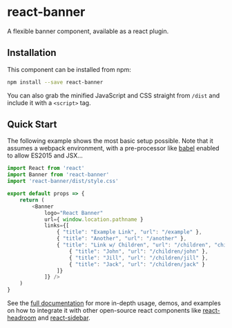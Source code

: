 # react-banner

A flexible banner component, available as a react plugin.


## Installation

This component can be installed from npm:

```bash
npm install --save react-banner
```

You can also grab the minified JavaScript and CSS straight from `/dist` and include it with a `<script>` tag.


## Quick Start

The following example shows the most basic setup possible. Note that it assumes a webpack environment, with a pre-processor like [babel][1] enabled to allow ES2015 and JSX...

```javascript
import React from 'react'
import Banner from 'react-banner'
import 'react-banner/dist/style.css'

export default props => {
    return (
        <Banner
            logo="React Banner"
            url={ window.location.pathname }
            links={[
                { "title": "Example Link", "url": "/example" },
                { "title": "Another", "url": "/another" },
                { "title": "Link w/ Children", "url": "/children", "children": [
                    { "title": "John", "url": "/children/john" },
                    { "title": "Jill", "url": "/children/jill" },
                    { "title": "Jack", "url": "/children/jack" }
                ]}
            ]} />
    )
}
```

See the [full documentation][2] for more in-depth usage, demos, and examples on how to integrate it with other open-source react components like [react-headroom][3] and [react-sidebar][4].


[1]: https://babeljs.io/
[2]: https://skipjack.github.io/react-banner/
[3]: https://skipjack.github.io/react-banner/examples/headroom
[4]: https://skipjack.github.io/react-banner/examples/sidebar
